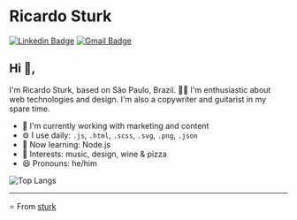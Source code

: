 # Ricardo Sturk 
[![Linkedin Badge](https://img.shields.io/badge/-rsturk-blue?style=flat-square&logo=Linkedin&logoColor=white&link=https://www.linkedin.com/in/rsturk87/)](https://www.linkedin.com/in/rsturk87/) [![Gmail Badge](https://img.shields.io/badge/-sturk.ru@gmail.com-c14438?style=flat-square&logo=Gmail&logoColor=white&link=mailto:sturk.ru@gmail.com)](mailto:sturk.ru@gmail.com)

## Hi 👋, 
I'm Ricardo Sturk, based on São Paulo, Brazil. 👨‍💻 I'm enthusiastic about web technologies and design. I'm also a copywriter and guitarist in my spare time. 

- 🏢 I'm currently working with marketing and content
- ⚙️ I use daily: `.js`, `.html`, `.scss`, `.svg`, `.png`, `.json`
- 🌱 Now learning: Node.js
- 💜 Interests: music, design, wine & pizza
- 😄 Pronouns: he/him

![Top Langs](https://github-readme-stats.vercel.app/api/top-langs/?username=rsturk87)

---
⭐️ From [sturk](https://github.com/rsturk87)
